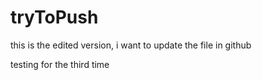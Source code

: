 # tryToPush

this is the edited version, i want to update the file in github

testing for the third time